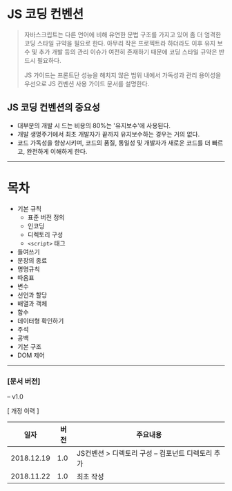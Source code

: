 # JS 코딩 컨벤션
>자바스크립트는 다른 언어에 비해 유연한 문법 구조를 가지고 있어 좀 더 엄격한 코딩 스타일 규약을 필요로 한다. 아무리 작은 프로젝트라 하더라도 이후 유지 보수 및 추가 개발 등의 관리 이슈가 여전히 존재하기 때문에 코딩 스타일 규약은 반드시 필요하다.
>
> JS 가이드는  프론트단 성능을 해치지 않은 범위 내에서 가독성과 관리 용이성을 우선으로 JS 컨벤션 사용 가이드 문서를 설명한다.

## JS 코딩 컨벤션의 중요성
* 대부분의 개발 시 드는 비용의 80%는 '유지보수'에 사용된다.
* 개발 생명주기에서 최초 개발자가 끝까지 유지보수하는 경우는 거의 없다.
* 코드 가독성을 향상시키며, 코드의 품질, 통일성 및 개발자가 새로운 코드를 더 빠르고, 완전하게 이해하게 한다.

- - -

# 목차
* 기본 규칙
    * 표준 버전 정의
    * 인코딩
    * 디렉토리 구성
    * `<script>` 태그
* 들여쓰기
* 문장의 종료
* 명명규칙
* 따옴표
* 변수
* 선언과 할당
* 배열과 객체
* 함수
* 데이터형 확인하기
* 주석
* 공백
* 기본 구조
* DOM 제어

- - -

### [문서 버전]

– v1.0

[ 개정 이력 ]

| **일자** | **버전** | **주요내용** |
| --- | --- | --- |
| 2018.12.19 | 1.0 | JS컨벤션 > 디렉토리 구성 – 컴포넌트 디렉토리 추가 |
| 2018.11.22 | 1.0 | 최초 작성 |